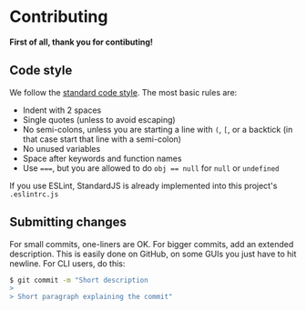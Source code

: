 # Contributing
**First of all, thank you for contibuting!**
## Code style
We follow the [standard code style](https://standardjs.com). The most basic rules are:
* Indent with 2 spaces
* Single quotes (unless to avoid escaping)
* No semi-colons, unless you are starting a line with `(`, `[`, or a backtick (in that case start that line with a semi-colon)
* No unused variables
* Space after keywords and function names
* Use `===`, but you are allowed to do `obj == null` for `null` or `undefined`

If you use ESLint, StandardJS is already implemented into this project's `.eslintrc.js`

## Submitting changes
For small commits, one-liners are OK. For bigger commits, add an extended description. This is easily done on GitHub, on some GUIs you just have to hit newline. For CLI users, do this:
```bash
$ git commit -m "Short description
> 
> Short paragraph explaining the commit"
```
